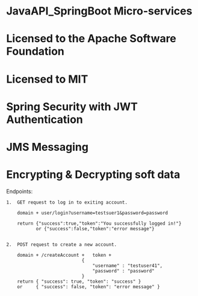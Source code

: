 # JavaAPI_SpringBoot Micro-services
# Licensed to the Apache Software Foundation
# Licensed to MIT
# Spring Security with JWT Authentication
# JMS Messaging 
# Encrypting & Decrypting soft data  





Endpoints:

	1.  GET request to log in to exiting account.
			   
		domain + user/login?username=testsuer1&password=password
		
		return {"success":true,"token":"You successfully logged in!"}
			   or {"success":false,"token":"error message"}
	
	
	2.  POST request to create a new account.
		
		domain + /createAccount + 	token + 
								{
									"username" : "testuser41",
									"password" : "password"
								}
		return { "success": true, "token": "success" }
		or     { "success": false, "token": "error message" }
		
